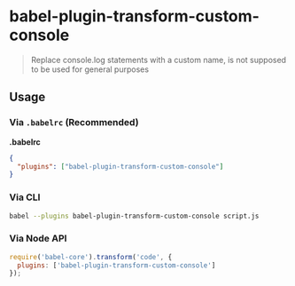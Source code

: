 # babel-plugin-transform-custom-console

> Replace console.log statements with a custom name, is not supposed to be used for general purposes

## Usage

### Via `.babelrc` (Recommended)

**.babelrc**

```json
{
  "plugins": ["babel-plugin-transform-custom-console"]
}
```

### Via CLI

```sh
babel --plugins babel-plugin-transform-custom-console script.js
```

### Via Node API

```javascript
require('babel-core').transform('code', {
  plugins: ['babel-plugin-transform-custom-console']
});
```
